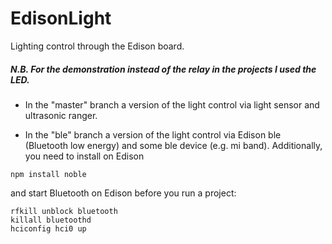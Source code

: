 # EdisonLight
Lighting control through the Edison board.

##### N.B. For the demonstration instead of the relay in the projects I used the LED.

* In the "master" branch a version of the light control via light sensor and ultrasonic ranger.

* In the "ble" branch a version of the light control via Edison ble (Bluetooth low energy) and some ble device (e.g. mi band).
Additionally, you need to install on Edison
```
npm install noble
```
and start Bluetooth on Edison before you run a project:
```
rfkill unblock bluetooth
killall bluetoothd
hciconfig hci0 up
```

